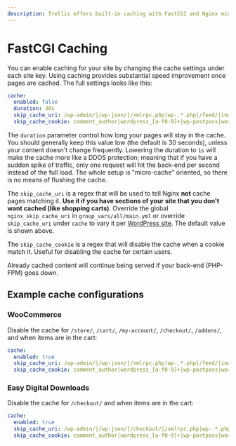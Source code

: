 ```yaml
---
description: Trellis offers built-in caching with FastCGI and Nginx microcaching. No WordPress plugin required, configurable for skipping cache on pages for eCommerce.
---
```


# FastCGI Caching

You can enable caching for your site by changing the cache settings under each site key. Using caching provides substantial speed improvement once pages are cached. The full settings looks like this:

```yaml
cache:
  enabled: false
  duration: 30s
  skip_cache_uri: /wp-admin/|/wp-json/|/xmlrpc.php|wp-.*.php|/feed/|index.php|sitemap(_index)?.xml
  skip_cache_cookie: comment_author|wordpress_[a-f0-9]+|wp-postpass|wordpress_no_cache|wordpress_logged_in
```

The `duration` parameter control how long your pages will stay in the cache. You should generally keep this value low (the default is 30 seconds), unless your content doesn't change frequently. Lowering the duration to `1s` will make the cache more like a DDOS protection; meaning that if you have a sudden spike of traffic, only one request will hit the back-end per second instead of the full load. The whole setup is "micro-cache" oriented, so there is no means of flushing the cache.

The `skip_cache_uri` is a regex that will be used to tell Nginx **not** cache pages matching it. **Use it if you have sections of your site that you don't want cached (like shopping carts)**. Override the global `nginx_skip_cache_uri` in `group_vars/all/main.yml` or override `skip_cache_uri` under `cache` to vary it per [WordPress site](wordpress-sites.md). The default value is shown above.

The `skip_cache_cookie` is a regex that will disable the cache when a cookie match it. Useful for disabling the cache for certain users.

Already cached content will continue being served if your back-end (PHP-FPM) goes down.

## Example cache configurations

### WooCommerce

Disable the cache for `/store/`, `/cart/`, `/my-account/`, `/checkout/`, `/addons/`, and when items are in the cart:

```yaml
cache:
  enabled: true
  skip_cache_uri: /wp-admin/|/wp-json/|/xmlrpc.php|wp-.*.php|/feed/|index.php|sitemap(_index)?.xml|/store.*|/cart.*|/my-account.*|/checkout.*|/addons.*
  skip_cache_cookie: comment_author|wordpress_[a-f0-9]+|wp-postpass|wordpress_no_cache|wordpress_logged_in|woocommerce_cart_hash|woocommerce_items_in_cart|wp_woocommerce_session_
```

### Easy Digital Downloads

Disable the cache for `/checkout/` and when items are in the cart:

```yaml
cache:
  enabled: true
  skip_cache_uri: /wp-admin/|/wp-json/|/checkout/|/xmlrpc.php|wp-.*.php|/feed/|index.php|sitemap(_index)?.xml
  skip_cache_cookie: comment_author|wordpress_[a-f0-9]+|wp-postpass|wordpress_no_cache|wordpress_logged_in|edd_items_in_cart
```
